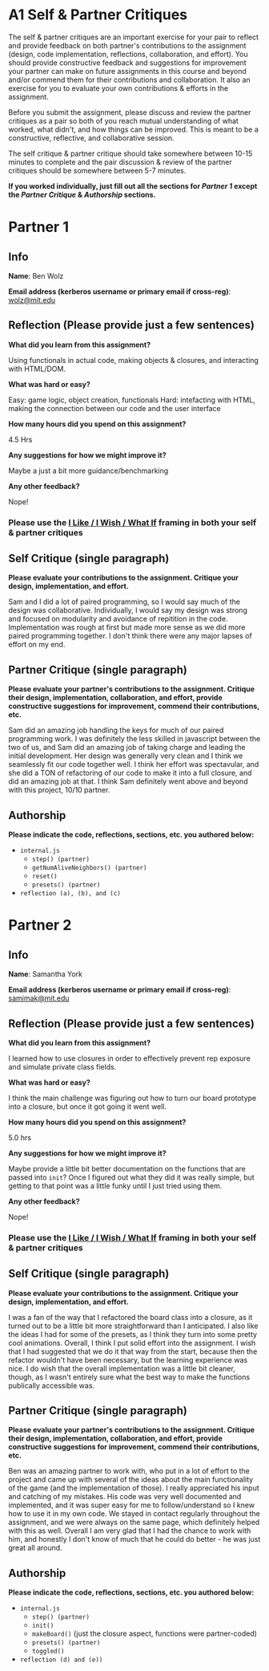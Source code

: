 # A1 Self & Partner Critiques
The self & partner critiques are an important exercise for your pair to reflect and provide feedback on both partner's contributions to the assignment (design, code implementation, reflections, collaboration, and effort). You should provide constructive feedback and suggestions for improvement your partner can make on future assignments in this course and beyond and/or commend them for their contributions and collaboration. It also an exercise for you to evaluate your own contributions & efforts in the assignment.

Before you submit the assignment, please discuss and review the partner critiques as a pair so both of you reach mutual understanding of what worked, what didn't, and how things can be improved. This is meant to be a constructive, reflective, and collaborative session.

The self critique & partner critique should take somewhere between 10-15 minutes to complete and the pair discussion & review of the partner critiques should be somewhere between 5-7 minutes. 

**If you worked individually, just fill out all the sections for *Partner 1* except the *Partner Critique* & *Authorship* sections.**
# Partner 1
## Info
**Name**:  Ben Wolz

**Email address (kerberos username or primary email if cross-reg)**:  wolz@mit.edu
## Reflection (Please provide just a few sentences)
**What did you learn from this assignment?**

Using functionals in actual code, making objects & closures, and interacting with HTML/DOM.

**What was hard or easy?**

Easy: game logic, object creation, functionals
Hard: intefacting with HTML, making the connection between our code and the user interface
 
**How many hours did you spend on this assignment?**

4.5 Hrs

**Any suggestions for how we might improve it?** 

Maybe a just a bit more guidance/benchmarking

**Any other feedback?**

Nope!
### Please use the [I Like / I Wish / What If](http://dschool-old.stanford.edu/wp-content/themes/dschool/method-cards/i-like-i-wish-what-if.pdf) framing in both your self & partner critiques
## Self Critique (single paragraph)
**Please evaluate your contributions to the assignment. Critique your design, implementation, and effort.**

Sam and I did a lot of paired programming, so I would say much of the design was collaborative. Individually, I would say my design was strong and focused on modularity and avoidance of repitition in the code. Implementation was rough at first but made more sense as we did more paired programming together. I don't think there were any major lapses of effort on my end.

## Partner Critique (single paragraph)
**Please evaluate your partner's contributions to the assignment. Critique their design, implementation, collaboration, and effort, provide constructive suggestions for improvement, commend their contributions, etc.**

Sam did an amazing job handling the keys for much of our paired programming work. I was definitely the less skilled in javascript between the two of us, and Sam did an amazing job of taking charge and leading the initial development. Her design was generally very clean and I think we seamlessly fit our code together well. I think her effort was spectavular, and she did a TON of refactoring of our code to make it into a full closure, and did an amazing job at that. I think Sam definitely went above and beyond with this project, 10/10 partner.

## Authorship
**Please indicate the code, reflections, sections, etc. you authored below:**

* `internal.js`  
	* `step() (partner)`
	* `getNumAliveNeighbors() (partner)`
	* `reset()`
	* `presets() (partner)`
* `reflection (a), (b), and (c)`	

# Partner 2 
## Info
**Name**:  Samantha York

**Email address (kerberos username or primary email if cross-reg)**:  samimak@mit.edu
## Reflection (Please provide just a few sentences)
**What did you learn from this assignment?**

I learned how to use closures in order to effectively prevent rep exposure and simulate private class fields.

**What was hard or easy?**

I think the main challenge was figuring out how to turn our board prototype into a closure, but once it got going it went well.
 
**How many hours did you spend on this assignment?**

5.0 hrs

**Any suggestions for how we might improve it?** 

Maybe provide a little bit better documentation on the functions that are passed into `init`? Once I figured out what they did it was really simple, but getting to that point was a little funky until I just tried using them.

**Any other feedback?**

Nope!

### Please use the [I Like / I Wish / What If](http://dschool-old.stanford.edu/wp-content/themes/dschool/method-cards/i-like-i-wish-what-if.pdf) framing in both your self & partner critiques
## Self Critique (single paragraph)
**Please evaluate your contributions to the assignment. Critique your design, implementation, and effort.**

I was a fan of the way that I refactored the board class into a closure, as it turned out to be a little bit more straightforward than I anticipated. I also like the ideas I had for some of the presets, as I think they turn into some pretty cool animations. Overall, I think I put solid effort into the assignment. I wish that I had suggested that we do it that way from the start, because then the refactor wouldn't have been necessary, but the learning experience was nice. I do wish that the overall implementation was a little bit cleaner, though, as I wasn't entirely sure what the best way to make the functions publically accessible was.

## Partner Critique (single paragraph)
**Please evaluate your partner's contributions to the assignment. Critique their design, implementation, collaboration, and effort, provide constructive suggestions for improvement, commend their contributions, etc.**

Ben was an amazing partner to work with, who put in a lot of effort to the project and came up with several of the ideas about the main functionality of the game (and the implementation of those). I really appreciated his input and catching of my mistakes. His code was very well documented and implemented, and it was super easy for me to follow/understand so I knew how to use it in my own code. We stayed in contact regularly throughout the assignment, and we were always on the same page, which definitely helped with this as well. Overall I am very glad that I had the chance to work with him, and honestly I don't know of much that he could do better - he was just great all around.

## Authorship
**Please indicate the code, reflections, sections, etc. you authored below:**

* `internal.js`  
	* `step() (partner)`
	* `init()`
	* `makeBoard()` (just the closure aspect, functions were partner-coded)
	* `presets() (partner)`
	* `toggled()`
* `reflection (d) and (e))`
